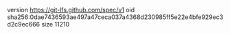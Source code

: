 version https://git-lfs.github.com/spec/v1
oid sha256:0dae7436593ae497a47ceca037a4368d230985ff5e22e4bfe929ec3d2c9ec666
size 11210
